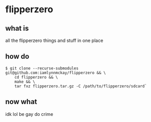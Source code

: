 # flipperzero

## what is

all the flipperzero things and stuff in one place

## how do

```
$ git clone --recurse-submodules git@github.com:iamlynnmckay/flipperzero && \
    cd flipperzero && \
    make && \
    tar fxz flipperzero.tar.gz -C /path/to/flipperzero/sdcard`
```
## now what

idk lol be gay do crime
